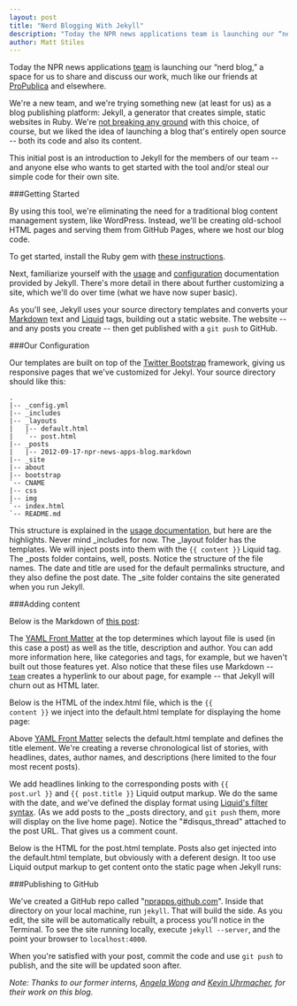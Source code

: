 ```yaml
---
layout: post
title: "Nerd Blogging With Jekyll"
description: "Today the NPR news applications team is launching our “nerd blog,” a space for us to share and discuss our work, much like our friends at ProPublica and elsewhere. This post explains how to use Jekyll, a static website generator in Ruby, to publish a basic blog."
author: Matt Stiles
---
```

Today the NPR news applications [team](/about/) is launching our “nerd blog,” a space for us to share and discuss our work, much like our friends at [ProPublica](http://www.propublica.org/nerds/) and elsewhere.

We're a new team, and we're trying something new (at least for us) as a blog publishing platform: Jekyll, a generator that creates simple, static websites in Ruby. We're [not breaking any ground](http://developmentseed.org/blog/2011/09/09/jekyll-github-pages/) with this choice, of course, but we liked the idea of launching a blog that's entirely open source -- both its code and also its content. 

This initial post is an introduction to Jekyll for the members of our team -- and anyone else who wants to get started with the tool and/or steal our simple code for their own site. 

###Getting Started

By using this tool, we're eliminating the need for a traditional blog content management system, like WordPress. Instead, we'll be creating old-school HTML pages and serving them from GitHub Pages, where we host our blog code.

To get started, install the Ruby gem with [these instructions](https://github.com/mojombo/jekyll/wiki/install). 

Next, familiarize yourself with the [usage](https://github.com/mojombo/jekyll/wiki/Usage) and [configuration](https://github.com/mojombo/jekyll/wiki/Configuration) documentation provided by Jekyll. There's more detail in there about further customizing a site, which we'll do over time (what we have now super basic). 

As you'll see, Jekyll uses your source directory templates and converts your [Markdown](http://daringfireball.net/projects/markdown/syntax) text and [Liquid](https://github.com/Shopify/liquid/wiki/Liquid-for-Designers) tags, building out a static website. The website -- and any posts you create -- then get published with a <code>git push</code> to GitHub.

###Our Configuration

Our templates are built on top of the [Twitter Bootstrap](http://twitter.github.com/bootstrap/) framework, giving us responsive pages that we've customized for Jekyl. Your source directory should like this:

	.
	|-- _config.yml
	|-- _includes
	|-- _layouts
	|   |-- default.html
	|   `-- post.html
	|-- _posts
	|   |-- 2012-09-17-npr-news-apps-blog.markdown
	|-- _site
	|-- about
	|-- bootstrap
	`-- CNAME
	|-- css
	|-- img
	`-- index.html
	`-- README.md

This structure is explained in the [usage documentation](https://github.com/mojombo/jekyll/wiki/Usage), but here are the highlights. Never mind &#95;includes for now. The &#95;layout folder has the templates. We will inject posts into them with the <code>&#123;&#123; content &#125;&#125;</code> Liquid tag. The &#95;posts folder contains, well, posts. Notice the structure of the file names. The date and title are used for the default permalinks structure, and they also define the post date. The &#95;site folder contains the site generated when you run Jekyll.

###Adding content

Below is the Markdown of [this post](http://blog.apps.npr.org/2012/09/17/npr-news-apps-blog.html): 

<script src="https://gist.github.com/3745792.js?file=post">
</script> 

The [YAML Front Matter](http://github.com/mojombo/jekyll/wiki/YAML-Front-Matter) at the top determines which layout file is used (in this case a post) as well as the title, description and author. You can add more information here, like categories and tags, for example, but we haven't built out those features yet. Also notice that these files use Markdown -- <code>[team](/about/)</code> creates a hyperlink to our about page, for example -- that Jekyll will churn out as HTML later.

Below is the HTML of the index.html file, which is the <code>&#123;&#123; content &#125;&#125;</code> we inject into the default.html template for displaying the home page:

<script src="https://gist.github.com/3745411.js?file=index.html">
</script>

Above [YAML Front Matter](http://github.com/mojombo/jekyll/wiki/YAML-Front-Matter) selects the default.html template and defines the title element. We're creating a reverse chronological list of stories, with headlines, dates, author names, and descriptions (here limited to the four most recent posts).

We add headlines linking to the corresponding posts with <code>&#123;&#123; post.url &#125;&#125;</code> and <code>&#123;&#123; post.title &#125;&#125;</code> Liquid output markup. We do the same with the date, and we've defined the display format using [Liquid's filter syntax](http://liquid.rubyforge.org/classes/Liquid/StandardFilters.html#M000012). (As we add posts to the &#95;posts directory, and <code>git push</code> them, more will display on the live home page). Notice the "#disqus_thread" attached to the post URL. That gives us a comment count. 

Below is the HTML for the post.html template. Posts also get injected into the default.html template, but obviously with a deferent design. It too use Liquid output markup to get content onto the static page when Jekyll runs: 

<script src="https://gist.github.com/3757582.js?file=post.html">
</script>

###Publishing to GitHub

We've created a GitHub repo called "[nprapps.github.com](https://github.com/nprapps/nprapps.github.com)". Inside that directory on your local machine, run <code>jekyll</code>. That will build the side. As you edit, the site will be automatically rebuilt, a process you'll notice in the Terminal. To see the site running locally, execute <code>jekyll --server</code>, and the point your browser to <code>localhost:4000</code>. 

When you're satisfied with your post, commit the code and use <code>git push</code> to publish, and the site will be updated soon after.

<em>Note: Thanks to our former interns, <a href="http://twitter.com/afwong">Angela Wong</a> and <a href="http://twitter.com/KevinUhrm">Kevin Uhrmacher</a>, for their work on this blog.</em> 